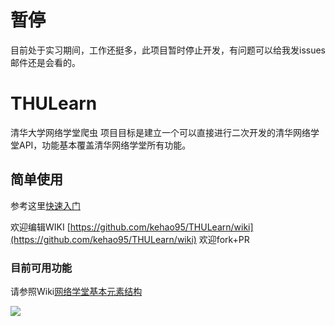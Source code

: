 # 暂停
目前处于实习期间，工作还挺多，此项目暂时停止开发，有问题可以给我发issues 邮件还是会看的。

# THULearn
清华大学网络学堂爬虫
项目目标是建立一个可以直接进行二次开发的清华网络学堂API，功能基本覆盖清华网络学堂所有功能。

## 简单使用
参考这里[快速入门](https://github.com/kehao95/THULearn/wiki/%E5%BF%AB%E9%80%9F%E5%85%A5%E9%97%A8)

欢迎编辑WIKI [https://github.com/kehao95/THULearn/wiki](https://github.com/kehao95/THULearn/wiki)
欢迎fork+PR


### 目前可用功能
请参照Wiki[网络学堂基本元素结构](https://github.com/kehao95/THULearn/wiki/%E7%BD%91%E7%BB%9C%E5%AD%A6%E5%A0%82%E5%9F%BA%E6%9C%AC%E5%85%83%E7%B4%A0%E7%BB%93%E6%9E%84)

![](http://storage4.static.itmages.com/i/15/0811/h_1439285932_2280314_c093140f84.png)
